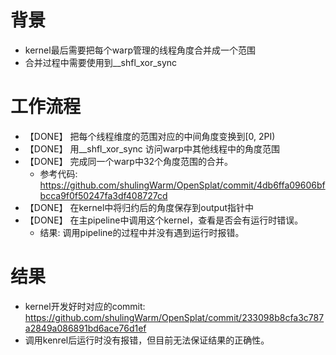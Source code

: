 # 背景
- kernel最后需要把每个warp管理的线程角度合并成一个范围
- 合并过程中需要使用到__shfl_xor_sync

# 工作流程
- 【DONE】 把每个线程维度的范围对应的中间角度变换到[0, 2PI)
- 【DONE】 用__shfl_xor_sync 访问warp中其他线程中的角度范围
- 【DONE】 完成同一个warp中32个角度范围的合并。
	- 参考代码: https://github.com/shulingWarm/OpenSplat/commit/4db6ffa09606bfbcca9f0f50247fa3df408727cd
- 【DONE】 在kernel中将归约后的角度保存到output指针中
- 【DONE】 在主pipeline中调用这个kernel，查看是否会有运行时错误。
	- 结果: 调用pipeline的过程中并没有遇到运行时报错。

# 结果
- kernel开发好时对应的commit: https://github.com/shulingWarm/OpenSplat/commit/233098b8cfa3c787a2849a086891bd6ace76d1ef
- 调用kenrel后运行时没有报错，但目前无法保证结果的正确性。